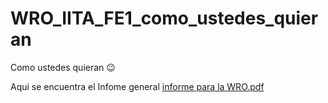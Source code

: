 # WRO_IITA_FE1_como_ustedes_quieran
Como ustedes quieran 😉


Aqui se encuentra el Infome general
[informe para la WRO.pdf](https://github.com/luccaalentino2/WRO_IITA_FE1_como_ustedes_quieran/files/12589796/informe.para.la.WRO.pdf)











































































































